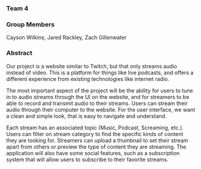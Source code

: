 ### Team 4

### Group Members
Cayson Wilkins, Jared Rackley, Zach Gillenwater

### Abstract

Our project is a website similar to Twitch, but that only streams audio instead of video. This is a platform for things like live podcasts, and offers a different experience from existing technologies like internet radio.

The most important aspect of the project will be the ability for users to tune in to audio streams through the UI on the website, and for streamers to be able to record and transmit audio to their streams. Users can stream their audio through their computer to the website. For the user interface, we want a clean and simple look, that is easy to navigate and understand.

Each stream has an associated topic (Music, Podcast, Screaming, etc.). Users can filter on stream category to find the specific kinds of content they are looking for. Streamers can upload a thumbnail to set their stream apart from others or preview the type of content they are streaming. The application will also have some social features, such as a subscription system that will allow users to subscribe to their favorite streams.

